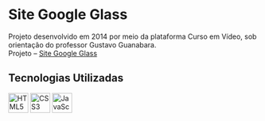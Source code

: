 # Site Google Glass
Projeto desenvolvido em 2014 por meio da plataforma Curso em Vídeo, sob orientação do professor Gustavo Guanabara.</br>
Projeto – <a href="https://wergiley.github.io/site-google-glass/">Site Google Glass</a>

## Tecnologias Utilizadas

<p align="left">
  <img src="https://cdn.jsdelivr.net/gh/devicons/devicon/icons/html5/html5-original.svg" alt="HTML5" width="40" height="40"/>
  <img src="https://cdn.jsdelivr.net/gh/devicons/devicon/icons/css3/css3-original.svg" alt="CSS3" width="40" height="40"/>
  <img src="https://cdn.jsdelivr.net/gh/devicons/devicon/icons/javascript/javascript-original.svg" alt="JavaScript" width="40" height="40"/>
</p>
